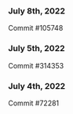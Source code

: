 ### July 8th, 2022

Commit #105748

### July 5th, 2022

Commit #314353


### July 4th, 2022

Commit #72281
